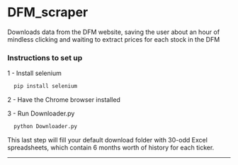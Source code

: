 # DFM_scraper

Downloads data from the DFM website, saving the user about an hour of mindless clicking and waiting to extract prices for each stock in the DFM

### Instructions to set up

1 - Install selenium

```bash
  pip install selenium
```

2 - Have the Chrome browser installed

3 - Run Downloader.py

```bash
  python Downloader.py
```

This last step will fill your default download folder with 30-odd Excel spreadsheets, which contain 6 months worth of history for each ticker.

_____________
